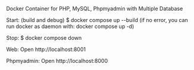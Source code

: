 Docker Container for PHP, MySQL, Phpmyadmin with Multiple Database

Start: (build and debug)
$ docker compose up --build
(if no error, you can run docker as daemon with: docker compose up -d)

Stop:
$ docker compose down

Web:
Open http://localhost:8001

Phpmyadmin:
Open http://localhost:8000


